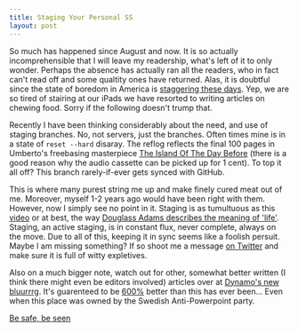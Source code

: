```yaml
---
title: Staging Your Personal SS
layout: post
---
```


So much has happened since August and now. It is so actually incomprehensible
that I will leave my readership, what's left of it to only wonder. Perhaps the
absence has actually ran all the readers, who in fact can't read off and some
qualtity ones have returned. Alas, it is doubtful since the state of boredom
in America is [staggering these days][1]. Yep, we are so tired of stairing at our iPads we have resorted
to writing articles on chewing food. Sorry if the following doesn't trump that.

Recently I have been thinking considerably about the need, and use of staging
branches. No, not servers, just the branches. Often times mine is in a state
of `reset --hard` disaray. The reflog reflects the final 100 pages in Umberto's
freebasing masterpiece [The Island Of The Day Before][2] (there is a good reason
why the audio cassette can be picked up for 1 cent). To top it all off? This
branch rarely-if-ever gets synced with GitHub.

This is where many purest string me up and make finely cured meat out of me.
Moreover, myself 1-2 years ago would have been right with them. However, now I simply
see no point in it. Staging is as tumultuous as this [video][3] or at best, the way
[Douglass Adams describes the meaning of 'life'][4]. Staging, an active staging, is in
constant flux, never complete, always on the move. Due to all of this, keeping it
in sync seems like a foolish persuit. Maybe I am missing something? If so shoot me
a message [on Twitter][5] and make sure it is full of witty expletives.

Also on a much bigger note, watch out for other, somewhat better written (I think
there might even be editors involved) articles over at [Dynamo's new bluurrrg][6].
It's guarenteed to be [600%][7] better than this has ever been... Even when
this place was owned by the Swedish Anti-Powerpoint party.

[Be safe, be seen][8]

[1]: http://m.us.wsj.com/articles/SB10001424052702304243904579200142398477748
[2]: http://www.amazon.com/The-Island-Day-Before-Umberto/dp/0156030373/ref=sr_1_14?ie=UTF8&qid=1385003384&sr=8-14&keywords=umberto+eco
[3]: https://vimeo.com/78124534
[4]: http://www.quotationspage.com/quote/722.html
[5]: http://www.twitter.com/braidn
[6]: http://dynalog.tumblr.com/
[7]: https://gimmebar.com/view/502bb36faac4221844000002/big
[8]: https://gimmebar.com/view/528bbed3aac422ce02000015/big
